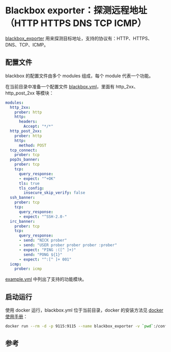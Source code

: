 <!-- toc -->
# Blackbox exporter：探测远程地址（HTTP HTTPS DNS TCP ICMP）

[blackbox_exporter][1] 用来探测目标地址，支持的协议有：HTTP、HTTPS、DNS、TCP、ICMP。

## 配置文件

blackbox 的配置文件由多个 modules 组成，每个 module 代表一个功能。

在当前目录中准备一个配置文件 [blackbox.yml][3]，里面有 http_2xx、http_post_2xx 等模块：

```yaml
modules:
  http_2xx:
    prober: http
    http:
      headers:
        Accept: "*/*"
  http_post_2xx:
    prober: http
    http:
      method: POST
  tcp_connect:
    prober: tcp
  pop3s_banner:
    prober: tcp
    tcp:
      query_response:
      - expect: "^+OK"
      tls: true
      tls_config:
        insecure_skip_verify: false
  ssh_banner:
    prober: tcp
    tcp:
      query_response:
      - expect: "^SSH-2.0-"
  irc_banner:
    prober: tcp
    tcp:
      query_response:
      - send: "NICK prober"
      - send: "USER prober prober prober :prober"
      - expect: "PING :([^ ]+)"
        send: "PONG ${1}"
      - expect: "^:[^ ]+ 001"
  icmp:
    prober: icmp
```

[example.yml][2] 中列出了支持的功能模块。

## 启动运行

使用 docker 运行，blackbox.yml 位于当前目录，docker 的安装方法见 [docker 使用手册](../docker/index.md)： 

```sh
docker run --rm -d -p 9115:9115 --name blackbox_exporter -v `pwd`:/config prom/blackbox-exporter:v0.15.1 --config.file=/config/blackbox.yml
```

## 参考

[1]: https://github.com/prometheus/blackbox_exporter "blackbox_exporter"
[2]: https://github.com/prometheus/blackbox_exporter/blob/master/example.yml "example.yml"
[3]: https://github.com/prometheus/blackbox_exporter/blob/master/blackbox.yml "blackbox.yml"
